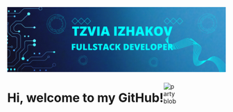 <div id="header">
<img src="./img/Blue Tosca Geometric Technology Linkedln Banner.png"/>
<div style="display: flex; align-items: center; flex-direction:row">
    <h1>Hi, welcome to my GitHub! </h1>
    <img src="https://camo.githubusercontent.com/8dd1044426df54e4ae42f9df9d1957f058c02333f8776e66dc6d371a442529af/68747470733a2f2f656d6f6a69732e736c61636b6d6f6a69732e636f6d2f656d6f6a69732f696d616765732f313539333535353338392f393537392f626c6f625f657863697465642e6769663f31353933353535333839" alt="party blob" data-canonical-src="https://emojis.slackmojis.com/emojis/images/1593555389/9579/blob_excited.gif?1593555389" style="width: 30px;" data-target="animated-image.originalImage">
</div>
</div>
